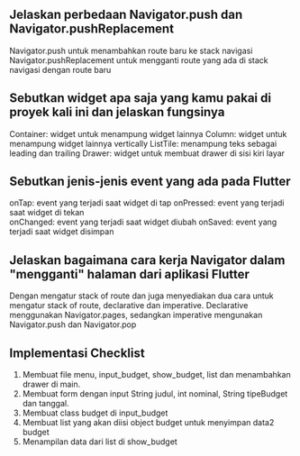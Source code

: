 ## Jelaskan perbedaan Navigator.push dan Navigator.pushReplacement
Navigator.push untuk menambahkan route baru ke stack navigasi 
Navigator.pushReplacement untuk mengganti route yang ada di stack navigasi dengan route baru

## Sebutkan widget apa saja yang kamu pakai di proyek kali ini dan jelaskan fungsinya
Container: widget untuk menampung widget lainnya
Column: widget untuk menampung widget lainnya vertically
ListTile: menampung teks sebagai leading dan trailing
Drawer: widget untuk membuat drawer di sisi kiri layar 

## Sebutkan jenis-jenis event yang ada pada Flutter
onTap: event yang terjadi saat widget di tap
onPressed: event yang terjadi saat widget di tekan    
onChanged: event yang terjadi saat widget diubah
onSaved: event yang terjadi saat widget disimpan

## Jelaskan bagaimana cara kerja Navigator dalam "mengganti" halaman dari aplikasi Flutter
Dengan mengatur stack of route dan juga menyediakan dua cara untuk mengatur stack of route, declarative dan imperative. Declarative menggunakan Navigator.pages, sedangkan imperative mengunakan Navigator.push dan Navigator.pop

## Implementasi Checklist
1. Membuat file menu, input_budget, show_budget, list dan menambahkan drawer di main.
2. Membuat form dengan input String judul, int nominal, String tipeBudget dan tanggal.
3. Membuat class budget di input_budget
4. Membuat list yang akan diisi object budget untuk menyimpan data2 budget
5. Menampilan data dari list di show_budget

